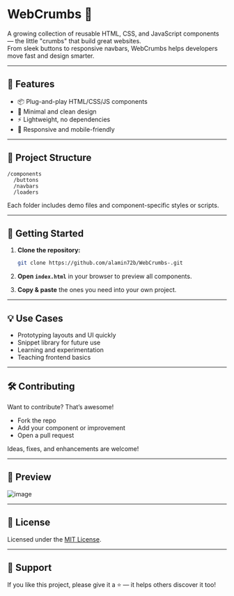 
# WebCrumbs 🧩

A growing collection of reusable HTML, CSS, and JavaScript components — the little "crumbs" that build great websites.  
From sleek buttons to responsive navbars, WebCrumbs helps developers move fast and design smarter.

---

## 🚀 Features

- 📦 Plug-and-play HTML/CSS/JS components
- 🎨 Minimal and clean design
- ⚡ Lightweight, no dependencies
- 📱 Responsive and mobile-friendly

---

## 📁 Project Structure

```
/components
  /buttons
  /navbars
  /loaders
```

Each folder includes demo files and component-specific styles or scripts.

---

## 🚀 Getting Started

1. **Clone the repository:**
   ```bash
   git clone https://github.com/alamin72b/WebCrumbs-.git
   ```

2. **Open `index.html`** in your browser to preview all components.

3. **Copy & paste** the ones you need into your own project.

---

## 💡 Use Cases

- Prototyping layouts and UI quickly
- Snippet library for future use
- Learning and experimentation
- Teaching frontend basics

---

## 🛠 Contributing

Want to contribute? That’s awesome!

- Fork the repo
- Add your component or improvement
- Open a pull request

Ideas, fixes, and enhancements are welcome!

---

## 📸 Preview

![image](https://github.com/user-attachments/assets/5177fe84-7376-446a-89e2-06a5c2a97864)


---

## 📄 License

Licensed under the [MIT License](LICENSE).

---

## 🌟 Support

If you like this project, please give it a ⭐️ — it helps others discover it too!

```

